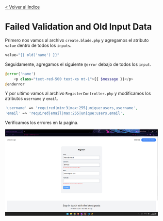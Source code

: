 [< Volver al Indice](/Docs/readme.md/)

# Failed Validation and Old Input Data

Primero nos vamos al archivo `create.blade.php`  y agregamos el atributo `value` dentro de todos los `inputs`.

```php
value="{{ old('name') }}"
```

Seguidamente, agregamos el siguiente `@error` debajo de todos los `input`.

```php
@error('name')
    <p class="text-red-500 text-xs mt-1">{{ $message }}</p>
@enderror
```

Y por ultimo vamos al archivo `RegisterController.php` y modificamos los atributos `username` y `email`.

```php
'username' => 'required|min:3|max:255|unique:users,username',
'email' => 'required|email|max:255|unique:users,email',
```

Verificamos los errores en la pagina.

![Verificar errores](./images/47.3%20error%20name.png)